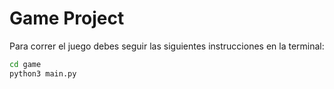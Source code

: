 # Game Project

Para correr el juego debes seguir las siguientes instrucciones en la terminal:

``` sh
cd game
python3 main.py
```
